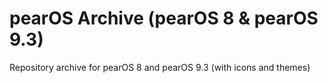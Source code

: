 # pearOS Archive (pearOS 8 & pearOS 9.3)
Repository archive for pearOS 8 and pearOS 9.3 (with icons and themes)
